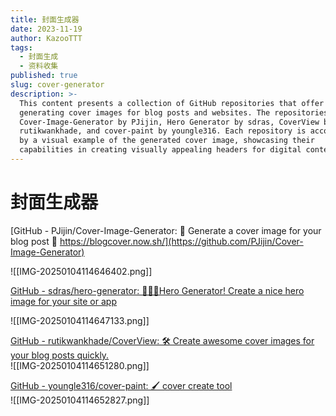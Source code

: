 ```yaml
---
title: 封面生成器
date: 2023-11-19
author: KazooTTT
tags:
  - 封面生成
  - 资料收集
published: true
slug: cover-generator
description: >-
  This content presents a collection of GitHub repositories that offer tools for
  generating cover images for blog posts and websites. The repositories include
  Cover-Image-Generator by PJijin, Hero Generator by sdras, CoverView by
  rutikwankhade, and cover-paint by youngle316. Each repository is accompanied
  by a visual example of the generated cover image, showcasing their
  capabilities in creating visually appealing headers for digital content.
---
```


# 封面生成器

[GitHub - PJijin/Cover-Image-Generator: 📕 Generate a cover image for your blog post 📝 https://blogcover.now.sh/](https://github.com/PJijin/Cover-Image-Generator)

![[IMG-20250104114646402.png]]

[GitHub - sdras/hero-generator: 🦸🏻‍♀️Hero Generator! Create a nice hero image for your site or app](https://github.com/sdras/hero-generator)

![[IMG-20250104114647133.png]]

[GitHub - rutikwankhade/CoverView: 🛠 Create awesome cover images for your blog posts quickly.](https://github.com/rutikwankhade/CoverView)  
![[IMG-20250104114651280.png]]

[GitHub - youngle316/cover-paint: 🖌️ cover create tool](https://github.com/youngle316/cover-paint)  
![[IMG-20250104114652827.png]]
